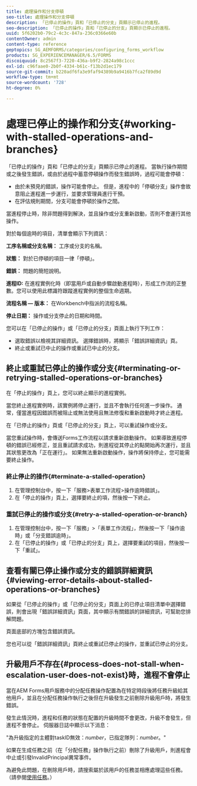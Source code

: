 ```yaml
---
title: 處理操作和分支停頓
seo-title: 處理操作和分支停頓
description: 「已停止的操作」頁和「已停止的分支」頁顯示已停止的進程。
seo-description: 「已停止的操作」頁和「已停止的分支」頁顯示已停止的進程。
uuid: 5f6202b0-79c2-4c3c-847a-236c0366e60b
contentOwner: admin
content-type: reference
geptopics: SG_AEMFORMS/categories/configuring_forms_workflow
products: SG_EXPERIENCEMANAGER/6.5/FORMS
discoiquuid: 8c2567f3-7220-436a-b9f2-2824a98c1ccc
exl-id: c96faae0-2b0f-4334-b61c-f13b2d1ec179
source-git-commit: b220adf6fa3e9faf94389b9a9416b7fca2f89d9d
workflow-type: tm+mt
source-wordcount: '728'
ht-degree: 0%

---
```


# 處理已停止的操作和分支{#working-with-stalled-operations-and-branches}

「已停止的操作」頁和「已停止的分支」頁顯示已停止的進程。 當執行操作期間或之後發生錯誤，或由於過程中蓄意停頓操作而發生錯誤時，過程可能會停頓：

* 由於未預見的錯誤，操作可能會停止。 但是，進程中的「停頓分支」操作會故意阻止進程進一步運行，並要求管理員進行干預。
* 在評估規則期間，分支可能會停頓於操作之間。

當進程停止時，除非問題得到解決，並且操作或分支重新啟動，否則不會運行其他操作。

對於每個逾時的項目，清單會顯示下列資訊：

**工序名稱或分支名稱：** 工序或分支的名稱。

**狀態：** 對於已停頓的項目一律「停頓」。

**錯誤：** 問題的簡短說明。

**進程ID:** 在進程實例化時（即當用戶或自動步驟啟動進程時），形成工作流的正整數。您可以使用此標識符跟蹤進程實例的整個生命週期。

**流程名稱 — 版本：** 在Workbench中指派的流程名稱。

**停止日期：** 操作或分支停止的日期和時間。

您可以在「已停止的操作」或「已停止的分支」頁面上執行下列工作：

* 選取錯誤以檢視其詳細資訊。 選擇錯誤時，將顯示「錯誤詳細資訊」頁。
* 終止或重試已中止的操作或重試已中止的分支。

## 終止或重試已停止的操作或分支{#terminating-or-retrying-stalled-operations-or-branches}

在「停止的操作」頁上，您可以終止顯示的進程實例。

當您終止進程實例時，該實例將停止運行，並且不會執行任何進一步操作。 通常，僅當進程因錯誤而被阻止或無法使用且無法修復和重新啟動時才終止進程。

在「已停止的操作」頁或「已停止的分支」頁上，可以重試操作或分支。

當您重試操作時，會傳送Forms工作流程以請求重新啟動操作。 如果導致進程停頓的錯誤已經修正，並且重試請求成功，則進程從其停止的點開始再次運行，並且其狀態更改為「正在運行」。 如果無法重新啟動操作，操作將保持停止，您可能需要終止操作。

### 終止停止的操作{#terminate-a-stalled-operation}

1. 在管理控制台中，按一下「服務>表單工作流程>操作逾時錯誤」。
1. 在「停止的操作」頁上，選擇要終止的項，然後按一下終止。

### 重試已停止的操作或分支{#retry-a-stalled-operation-or-branch}

1. 在管理控制台中，按一下「服務」>「表單工作流程」，然後按一下「操作逾時」或「分支錯誤逾時」。
1. 在「已停止的操作」或「已停止的分支」頁上，選擇要重試的項目，然後按一下「重試」。

## 查看有關已停止操作或分支的錯誤詳細資訊{#viewing-error-details-about-stalled-operations-or-branches}

如果從「已停止的操作」或「已停止的分支」頁面上的已停止項目清單中選擇錯誤，則會出現「錯誤詳細資訊」頁面，其中顯示有關錯誤的詳細資訊，可幫助您排解問題。

頁面底部的方塊包含錯誤資訊。

您也可以從「錯誤詳細資訊」頁終止或重試已停止的操作，並重試已停止的分支。

## 升級用戶不存在{#process-does-not-stall-when-escalation-user-does-not-exist}時，進程不會停止

當在AEM Forms用戶服務中的分配任務操作配置為在特定時段後將任務升級給其他用戶，並且在分配任務操作執行之後但在升級發生之前刪除升級用戶時，將發生錯誤。

發生此情況時，進程和任務的狀態在配置的升級時間不會更改，升級不會發生，但進程不會停止。 伺服器日誌中顯示以下消息：

&quot;為升級指定的主體對taskID無效：*number*，已指定隊列：*number*。&quot;

如果在生成任務之前（在「分配任務」操作執行之前）刪除了升級用戶，則進程會中止或引發InvalidPrincipal異常事件。

為避免此問題，在刪除用戶時，請搜索屬於該用戶的任務並相應處理這些任務。 （請參閱[使用任務](/help/forms/using/admin-help/tasks.md#working-with-tasks)。）
